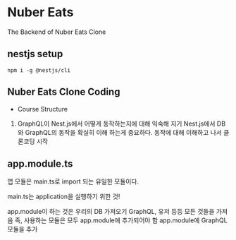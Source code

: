 # Nuber Eats

The Backend of Nuber Eats Clone

## nestjs setup

```
npm i -g @nestjs/cli
```

## Nuber Eats Clone Coding

- Course Structure

1. GraphQL이 Nest.js에서 어떻게 동작하는지에 대해 익숙해 지기
   Nest.js에서 DB와 GraphQL의 동작을 확실히 이해 하는게 중요하다. 동작에 대해 이해하고 나서 클론코딩 시작

## app.module.ts

앱 모듈은 main.ts로 import 되는 유일한 모듈이다.

main.ts는 application을 실행하기 위한 것!

app.module이 하는 것은 우리의 DB 가져오기 GraphQL, 유저 등등 모든 것들을 가져옴
즉, 사용하는 모듈은 모두 app.module에 추가되어야 함
app.module에 GraphQL 모듈을 추가
